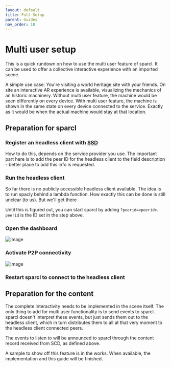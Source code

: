 ```yaml
---
layout: default
title: Full Setup
parent: Guides
nav_order: 10
---
```


# Multi user setup

This is a quick rundown on how to use the multi user feature of sparcl. It can be used to offer a collective interactive experience with an imported scene.

A simple use case: You're visiting a world heritage site with your friends. On site an interactive AR experience is available, visualizing the mechanics of an historic machinery. Without multi user feature, the machine would be seen differently on every device. With multi user feature, the machine is shown in the same state on every device connected to the service. Exactly as it would be when the actual machine would stay at that location.

## Preparation for sparcl
### Register an headless client with [SSD](https://openarcloud.github.io/sparcl/glossary.html#spatial-service-discovery-ssd)
How to do this, depends on the service provider you use. The important part here is to add the peer ID for the headless client to the field description - better place to add this info is requested. 

### Run the headless client
So far there is no publicly accessible headless client available. The idea is to run spacly behind a lambda function. How exactly this can be done is still unclear (to us). But we'll get there

  Until this is figured out, you can start sparcl by adding `?peerid=<peerid>`. `peerid` is the ID set in the step above.

### Open the dashboard
![image](https://user-images.githubusercontent.com/231274/115959182-440f2a80-a50b-11eb-82ea-65e6521b6c84.png)

### Activate P2P connectivity
![image](https://user-images.githubusercontent.com/231274/116231290-f4be3980-a758-11eb-87bd-1652e648ec46.png)

### Restart sparcl to connect to the headless client

## Preparation for the content

The complete interactivity needs to be implemented in the scene itself. The only thing to add for multi user functionality is to send events to sparcl. sparcl doesn't interpret these events, but just sends them out to the headless client, which in turn distributes them to all at that very moment to the headless client connected peers.

The events to listen to will be announced to sparcl through the content record received from SCD, as defined above. 

A sample to show off this feature is in the works. When available, the implementation and this guide will be finished.

